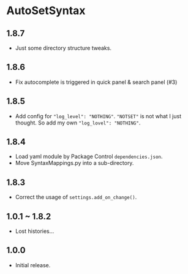 # AutoSetSyntax


## 1.8.7

- Just some directory structure tweaks.


## 1.8.6

- Fix autocomplete is triggered in quick panel & search panel (#3)


## 1.8.5

- Add config for `"log_level": "NOTHING"`.
  `"NOTSET"` is not what I just thought. So add my own `"log_lovel": "NOTHING"`.


## 1.8.4

- Load yaml module by Package Control `dependencies.json`.
- Move SyntaxMappings.py into a sub-directory.


## 1.8.3

- Correct the usage of `settings.add_on_change()`.


## 1.0.1 ~ 1.8.2

- Lost histories...


## 1.0.0

- Initial release.

